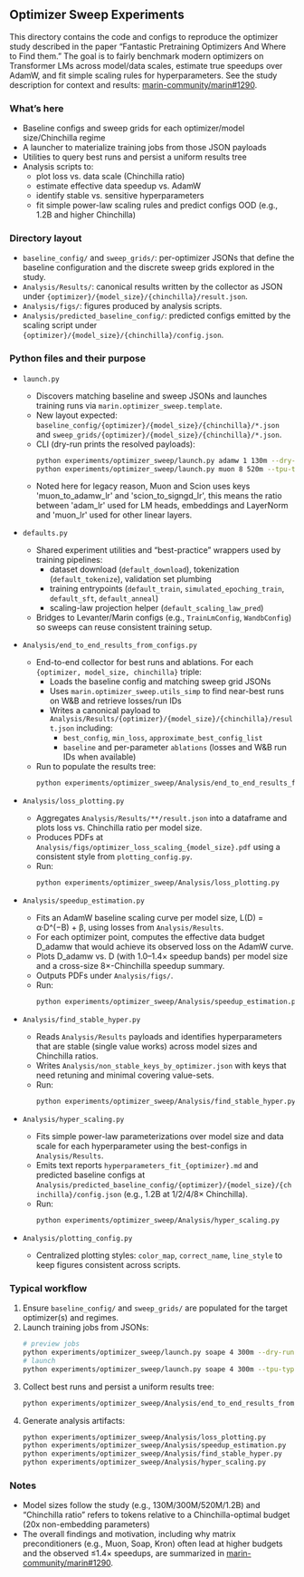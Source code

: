 ## Optimizer Sweep Experiments

This directory contains the code and configs to reproduce the optimizer study described in the paper “Fantastic Pretraining Optimizers And Where to Find them.” The goal is to fairly benchmark modern optimizers on Transformer LMs across model/data scales, estimate true speedups over AdamW, and fit simple scaling rules for hyperparameters. See the study description for context and results: [marin-community/marin#1290](https://github.com/marin-community/marin/issues/1290).

### What’s here

- Baseline configs and sweep grids for each optimizer/model size/Chinchilla regime
- A launcher to materialize training jobs from those JSON payloads
- Utilities to query best runs and persist a uniform results tree
- Analysis scripts to:
  - plot loss vs. data scale (Chinchilla ratio)
  - estimate effective data speedup vs. AdamW
  - identify stable vs. sensitive hyperparameters
  - fit simple power-law scaling rules and predict configs OOD (e.g., 1.2B and higher Chinchilla)

### Directory layout

- `baseline_config/` and `sweep_grids/`: per-optimizer JSONs that define the baseline configuration and the discrete sweep grids explored in the study.
- `Analysis/Results/`: canonical results written by the collector as JSON under `{optimizer}/{model_size}/{chinchilla}/result.json`.
- `Analysis/figs/`: figures produced by analysis scripts.
- `Analysis/predicted_baseline_config/`: predicted configs emitted by the scaling script under `{optimizer}/{model_size}/{chinchilla}/config.json`.

### Python files and their purpose

- `launch.py`
  - Discovers matching baseline and sweep JSONs and launches training runs via `marin.optimizer_sweep.template`.
  - New layout expected: `baseline_config/{optimizer}/{model_size}/{chinchilla}/*.json` and `sweep_grids/{optimizer}/{model_size}/{chinchilla}/*.json`.
  - CLI (dry-run prints the resolved payloads):
    ```bash
    python experiments/optimizer_sweep/launch.py adamw 1 130m --dry-run
    python experiments/optimizer_sweep/launch.py muon 8 520m --tpu-type v5litepod-128
    ```
  - Noted here for legacy reason, Muon and Scion uses keys 'muon_to_adamw_lr' and 'scion_to_signgd_lr', this means the ratio between 'adam_lr' used for LM heads, embeddings and LayerNorm and 'muon_lr' used for other linear layers.

- `defaults.py`
  - Shared experiment utilities and “best-practice” wrappers used by training pipelines:
    - dataset download (`default_download`), tokenization (`default_tokenize`), validation set plumbing
    - training entrypoints (`default_train`, `simulated_epoching_train`, `default_sft`, `default_anneal`)
    - scaling-law projection helper (`default_scaling_law_pred`)
  - Bridges to Levanter/Marin configs (e.g., `TrainLmConfig`, `WandbConfig`) so sweeps can reuse consistent training setup.

- `Analysis/end_to_end_results_from_configs.py`
  - End-to-end collector for best runs and ablations. For each `{optimizer, model_size, chinchilla}` triple:
    - Loads the baseline config and matching sweep grid JSONs
    - Uses `marin.optimizer_sweep.utils_simp` to find near-best runs on W&B and retrieve losses/run IDs
    - Writes a canonical payload to `Analysis/Results/{optimizer}/{model_size}/{chinchilla}/result.json` including:
      - `best_config`, `min_loss`, `approximate_best_config_list`
      - `baseline` and per-parameter `ablations` (losses and W&B run IDs when available)
  - Run to populate the results tree:
    ```bash
    python experiments/optimizer_sweep/Analysis/end_to_end_results_from_configs.py
    ```

- `Analysis/loss_plotting.py`
  - Aggregates `Analysis/Results/**/result.json` into a dataframe and plots loss vs. Chinchilla ratio per model size.
  - Produces PDFs at `Analysis/figs/optimizer_loss_scaling_{model_size}.pdf` using a consistent style from `plotting_config.py`.
  - Run:
    ```bash
    python experiments/optimizer_sweep/Analysis/loss_plotting.py
    ```

- `Analysis/speedup_estimation.py`
  - Fits an AdamW baseline scaling curve per model size, L(D) = α·D^(−B) + β, using losses from `Analysis/Results`.
  - For each optimizer point, computes the effective data budget D_adamw that would achieve its observed loss on the AdamW curve.
  - Plots D_adamw vs. D (with 1.0–1.4× speedup bands) per model size and a cross-size 8×-Chinchilla speedup summary.
  - Outputs PDFs under `Analysis/figs/`.
  - Run:
    ```bash
    python experiments/optimizer_sweep/Analysis/speedup_estimation.py
    ```

- `Analysis/find_stable_hyper.py`
  - Reads `Analysis/Results` payloads and identifies hyperparameters that are stable (single value works) across model sizes and Chinchilla ratios.
  - Writes `Analysis/non_stable_keys_by_optimizer.json` with keys that need retuning and minimal covering value-sets.
  - Run:
    ```bash
    python experiments/optimizer_sweep/Analysis/find_stable_hyper.py
    ```

- `Analysis/hyper_scaling.py`
  - Fits simple power-law parameterizations over model size and data scale for each hyperparameter using the best-configs in `Analysis/Results`.
  - Emits text reports `hyperparameters_fit_{optimizer}.md` and predicted baseline configs at `Analysis/predicted_baseline_config/{optimizer}/{model_size}/{chinchilla}/config.json` (e.g., 1.2B at 1/2/4/8× Chinchilla).
  - Run:
    ```bash
    python experiments/optimizer_sweep/Analysis/hyper_scaling.py
    ```

- `Analysis/plotting_config.py`
  - Centralized plotting styles: `color_map`, `correct_name`, `line_style` to keep figures consistent across scripts.

### Typical workflow

1. Ensure `baseline_config/` and `sweep_grids/` are populated for the target optimizer(s) and regimes.
2. Launch training jobs from JSONs:
   ```bash
   # preview jobs
   python experiments/optimizer_sweep/launch.py soape 4 300m --dry-run
   # launch
   python experiments/optimizer_sweep/launch.py soape 4 300m --tpu-type v5litepod-128
   ```
3. Collect best runs and persist a uniform results tree:
   ```bash
   python experiments/optimizer_sweep/Analysis/end_to_end_results_from_configs.py
   ```
4. Generate analysis artifacts:
   ```bash
   python experiments/optimizer_sweep/Analysis/loss_plotting.py
   python experiments/optimizer_sweep/Analysis/speedup_estimation.py
   python experiments/optimizer_sweep/Analysis/find_stable_hyper.py
   python experiments/optimizer_sweep/Analysis/hyper_scaling.py
   ```

### Notes

- Model sizes follow the study (e.g., 130M/300M/520M/1.2B) and “Chinchilla ratio” refers to tokens relative to a Chinchilla-optimal budget (20x non-embedding parameters)
- The overall findings and motivation, including why matrix preconditioners (e.g., Muon, Soap, Kron) often lead at higher budgets and the observed ≤1.4× speedups, are summarized in [marin-community/marin#1290](https://github.com/marin-community/marin/issues/1290).


